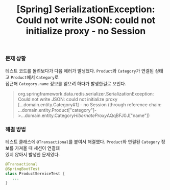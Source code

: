 ﻿---
toc: true
title:  "[Spring] SerializationException: Could not write JSON: could not initialize proxy - no Session"
last_modified_at:   2023-07-21
categories : Project
excerpt: ""
image: ""
sitemap :
  changefreq : weekly
  priority : 1.0
use_math: true
published: true
---

### 문제 상황
테스트 코드를 돌려보다가 다음 에러가 발생했다. `Product`와 `Category`가 연결된 상태고 `Product`에서 `Category`로<br>
접근해 `Category.name` 정보를 얻으려 하다가 발생한걸로 보인다.<br>
> org.springframework.data.redis.serializer.SerializationException: Could not write JSON: could not initialize proxy [...domain.entity.Category#1] - no Session (through reference chain: ...domain.entity.Product["category"]->...domain.entity.Category$HibernateProxy$AQqBFJ0J["name"])

### 해결 방법
테스트 클래스에 `@Transactional`를 붙여서 해결했다. `Product`와 연결된 `Category` 정보를 가져올 때 세션이 연결돼<br>
있지 않아서 발생한 문제였다.<br>
```java
@Transactional
@SpringBootTest
class ProductServiceTest {
   ...
}
```
